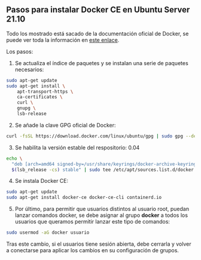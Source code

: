 ## Pasos para instalar Docker CE en Ubuntu Server 21.10 
Todo los mostrado está sacado de la documentación oficial de Docker, se puede ver toda la información en [este enlace](https://docs.docker.com/engine/install/ubuntu/).

Los pasos:

1. Se actualiza el índice de paquetes y se instalan una serie de paquetes necesarios:

```bash
sudo apt-get update
sudo apt-get install \
    apt-transport-https \
    ca-certificates \
    curl \
    gnupg \
    lsb-release
```
2. Se añade la clave GPG oficial de Docker:

``` bash
curl -fsSL https://download.docker.com/linux/ubuntu/gpg | sudo gpg --dearmor -o /usr/share/keyrings/docker-archive-keyring.gpg
```

3. Se habilita la versión estable del respositorio:
0.04
```bash
echo \
  "deb [arch=amd64 signed-by=/usr/share/keyrings/docker-archive-keyring.gpg] https://download.docker.com/linux/ubuntu \
  $(lsb_release -cs) stable" | sudo tee /etc/apt/sources.list.d/docker.list > /dev/null
  ```

  4. Se instala Docker CE:

```bash
sudo apt-get update
sudo apt-get install docker-ce docker-ce-cli containerd.io
 ```

 5. Por último, para permitir que usuarios distintos al usuario root, puedan lanzar comandos docker, se debe asignar al grupo **docker** a todos los usuarios que queramos permitir lanzar este tipo de comandos:

 ```bash
 sudo usermod -aG docker usuario
 ```
 Tras este cambio, si el usuarios tiene sesión abierta, debe cerrarla y volver a conectarse para aplicar los cambios en su configuración de grupos.
